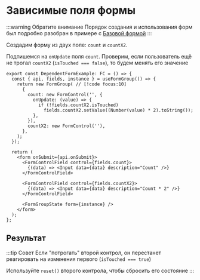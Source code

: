 # Зависимые поля формы

:::warning Обратите внимание
Порядок создания и использования форм был подробно разобран в примере с [Базовой формой](./base-form-example)
:::

Создадим форму из двух поле: `count` и `countX2`.

Подпишемся на `onUpdate` поля `count`. Проверим, если пользователь ещё не трогал `countX2` (`isTouched === false`), то будем менять его значение

```tsx
export const DependentFormExample: FC = () => {
  const { api, fields, instance } = useFormGroup(() => {
    return new FormGroup( // [!code focus:10]
      {
        count: new FormControl('', {
          onUpdate: (value) => {
            if (!fields.countX2.isTouched)
              fields.countX2.setValue((Number(value) * 2).toString());
          },
        }),
        countX2: new FormControl(''),
      },
    );
  });

  return (
    <form onSubmit={api.onSubmit}>
      <FormControlField control={fields.count}>
        {(data) => <Input data={data} description="Count" />}
      </FormControlField>

      <FormControlField control={fields.countX2}>
        {(data) => <Input data={data} description="Count * 2" />}
      </FormControlField>

      <FormGroupState form={instance} />
    </form>
  );
};
```

## Результат

:::tip Совет
Если "потрогать" второй контрол, он перестанет реагировать на изменения первого (`isTouched === true`)

Используйте `reset()` второго контрола, чтобы сбросить его состояние
:::

<div ref="el" />

<script setup>
import { ref, onMounted } from 'vue'
import { renderDependentFormExample } from '../../../examples/examples/dependent-example'

const el = ref()

onMounted(() => renderDependentFormExample(el.value))
</script>
